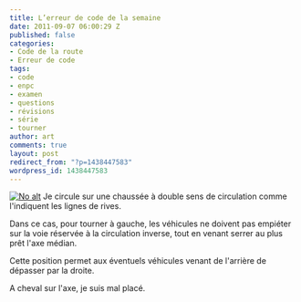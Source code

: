 ```yaml
---
title: L’erreur de code de la semaine
date: 2011-09-07 06:00:29 Z
published: false
categories:
- Code de la route
- Erreur de code
tags:
- code
- enpc
- examen
- questions
- révisions
- série
- tourner
author: art
comments: true
layout: post
redirect_from: "?p=1438447583"
wordpress_id: 1438447583
---
```


[
<img alt="No alt" data-src="https://static.irz.fr/2011/05/tourner-a-gauche.png" src="https://static.irz.fr/thumb.php?size=<100&crop=0&src=https://static.irz.fr/2011/05/tourner-a-gauche.png" />](https://static.irz.fr/2011/05/tourner-a-gauche.png)
Je circule sur une chaussée à double sens de circulation comme l'indiquent les lignes de rives.

Dans ce cas, pour tourner à gauche, les véhicules ne doivent pas empiéter sur la voie réservée à la circulation inverse, tout en venant serrer au plus prêt l'axe médian.

Cette position permet aux éventuels véhicules venant de l'arrière de dépasser par la droite.

A cheval sur l'axe, je suis mal placé.
